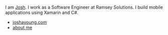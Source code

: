 I am <a href='http://joshayoung.com'>Josh</a>. I work as a Software Engineer at Ramsey Solutions. I build mobile applications using Xamarin and C#.

* [joshayoung.com](https://joshayoung.com)
* [about me](https://joshayoung.com/me)

[//]: ![](./details.svg)